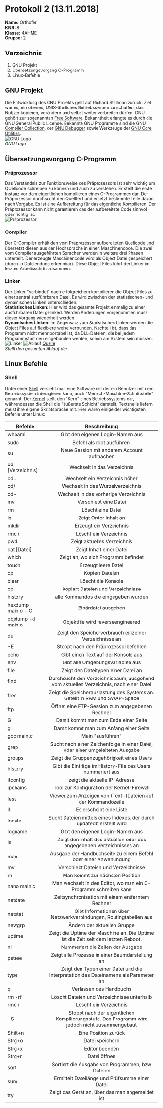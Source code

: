 # Protokoll 2 (13.11.2018)  
**Name:** Orthofer  
**KNR:** 8  
**Klasse:** 4AHME  
**Gruppe:** 2  
## Verzeichnis  
1. GNU Projekt  
1. Übersetzungsvorgang C-Programm  
1. Linux-Befehle  
## GNU Projekt  
Die Entwicklung des GNU Projekts geht auf Richard Stallman zurück. Ziel war es, ein offenes, UNIX-ähnliches Betriebssystem zu schaffen, das Nutjzer kopieren, verändern und selbst weiter verbreiten dürfen. GNU gehört zur sogenannten [Free Software](https://de.wikipedia.org/wiki/Freie_Software). Bekanntheit erlangte es durch die GNU General Public License. Bekannte GNU Programme sind die [GNU Compiler Collection](https://de.wikipedia.org/wiki/GNU_Compiler_Collection), der [GNU Debugger](https://de.wikipedia.org/wiki/GNU_Debugger) sowie Werkzeuge der [GNU Core Utilities](https://de.wikipedia.org/wiki/GNU_Core_Utilities).  
![GNU Logo](https://upload.wikimedia.org/wikipedia/commons/thumb/3/39/Official_gnu.svg/220px-Official_gnu.svg.png)  
*GNU Logo*  
## Übersetzungsvorgang C-Programm  
### Präprozessor  
Das Verständnis zur Funktionsweise des Präprozessors ist sehr wichtig um QUellcode schreiben zu können und auch zu verstehen. Er stellt die erste Instanz vor dem eigentlichen kompilieren eines C-Programmes dar. Der Präprozessor durchsucht den Quelltext und ersetzt bestimmte Teile davon nach Vorgabe. Es ist eine Aufbereitung für das eigentliche Kompilieren. Der Präprozessor kann nicht garantieren das der aufbereitete Code sinnvoll oder richtig ist.  
![Präprozessor](https://github.com/ortdam14/labor/blob/master/Pr%C3%A4prozessor.PNG)  
### Compiler  
Der C-Compiler erhält den vom Präprozessor aufbereiteten Quellcode und übersetzt diesen aus der Hochsprache in einen Maschinencode. Die zwei vom Compiler ausgeführten Sprachen werden in weitere drei Phasen unterteilt. Der erzeugte Maschinencode wird als Object Datei gespeichert (durch .o Dateiendung erkennbar). Diese Object Files führt der Linker im letzten Arbeitsschritt zusammen.  
### Linker  
Der Linker "verbindet" nach erfolgreichem kompilieren die Object Files zu einer zentral ausführbaren Datei. Es wird zwischen den statistischen- und dynamischen Linken unterschieden.    
**Statistisches Linken:** Hier wird das gesamte Projekt einmalig zu einer ausführbaren Datei gelinked. Werden Änderungen vorgenommen muss dieser Vorgang wiederholt werden.    
**Dynamisches Linken:** Im Gegensatz zum Statistischen Linken werden die Object Files auf flexiblere weise verbunden. Nachteil ist, dass das Programm nicht mehr portabel ist, da DLL-Dateien, die bei jedem Programmstart neu eingebunden werden, schon am System sein müssen.  
![Linker](https://github.com/ortdam14/labor/blob/master/Linker.PNG) 
![Ablauf](https://github.com/ortdam14/labor/blob/master/Ablauf.png)
[Quelle](https://upload.wikimedia.org/wikipedia/commons/thumb/4/41/GCC_Schema.svg/2000px-GCC_Schema.svg.png)  
*Stellt den gesamten Ablauf dar*  
## Linux Befehle 
### Shell  
Unter einer [Shell](https://de.wikipedia.org/wiki/Shell_(Betriebssystem)) versteht man eine Software mit der ein Benutzer mit dem Betriebssystem interagieren kann, auch "Mensch-Maschine-Schnittstelle" genannt. Der [Kernel](https://de.wikipedia.org/wiki/Kernel_(Betriebssystem)) stellt den "Kern" eines Betriebssystems dar, währendessen die Shell die "äußerste Schicht" darstellt. Textshells liefern meist ihre eigene Skriptsprache mit. Hier wären einige der wichtigsten Befehle unter Linux:  

|Befehle            |Beschreibung   |
| ----------------- |:-------------:|
|whoami		|Gibt den eigenen Login-Namen aus|
|sudo		|Befehl als root ausführen.|
|su			|Neue Session mit anderem Account aufmachen|
|cd [Verzeichnis]			    |Wechselt in das Verzeichnis|
|	cd..	|Wechselt ein Verzeichnis höher|
|cd/		|Wechselt in das Wurzelverzeichnis|
|cd-		|Wechselt in das vorherige Verzeichnis|
|mv			|Verschiebt eine Datei|
|rm		|Löscht eine Datei|
|ls			|Zeigt Order Inhalt an|
|mkdir		|Erzeugt ein Verzeichnis|
|rmdir		|Löscht ein Verzeichnis|
|pwd		|Zeigt aktuelles Verzeichnis|
|cat [Datei] 		|Zeigt Inhalt einer Datei|
|which		|Zeigt an, wo sich Programm befindet|
|touch		|Erzeugt leere Datei|
|cp		|Kopiert Dateien|
|clear		|Löscht die Konsole|
|cp			|Kopiert Dateien und Verzeichnisse|
|history		|alle Kommandos die eingegeben wurden|
|hexdump main.o - C			|Binärdatei ausgeben|
|objdump -d main.o	|Objektfile wird reverseengineered|
|du			|Zeigt den Speicherverbrauch einzelner Verzeichnisse an |
|-E			|Stoppt nach den Präprozessorbefehlen|
|echo		|Gibt einen Text auf der Konsole aus|
|env		|Gibt alle Umgebungsvariablen aus|
|file		|Zeigt den Dateitypen einer Datei an|
|find		|Durchsucht den Verzeichnisbaum, ausgehend vom aktuellen Verzeichnis, nach einer Datei|
|free		|Zeigt die Speicherauslastung des Systems an. Geteilt in RAM und SWAP-Space|
|ftp		|Öffnet eine FTP-Session zum angegebenen Rechner |
|G			|Damit kommt man zum Ende einer Seite|
|g			|Damit kommt man zum Anfang einer Seite|
|gcc main.c	|Main "ausführen"|
|grep		|Sucht nach einer Zeichenfolge in einer Datei, oder einer umgeleiteten Ausgabe |
|groups		|Zeigt die Gruppenzugehörigkeit eines Users|
|history	|Gibt die Einträge im History-File des Users nummeriert aus|
|ifconfig	|zeigt die aktuelle IP-Adresse |
|ipchains	|Tool zur Konfiguration der Kernel-Firewall|
|less 		|Viewer zum Anzeigen von (Text-)Dateien auf der Kommandozeile|
|ll			|Es erscheint eine Liste|
|locate		|Sucht Dateien mittels eines Indexes, der durch updatedb erstellt wird|
|logname	|Gibt den eigenen Login-Namen aus|
|ls			|Zeigt den Inhalt des aktuellen oder des angegebenen Verzeichnisses an|
|man		|Ausgabe der Handbuchseite zu einem Befehl oder einer Anwenundung|
|mv			|Verschiebt Dateien und Verzeichnisse |
|\n			|Man kommt zur nächsten Position|
|nano main.c|Man wechselt in den Editor, wo man ein C-Programm schreiben kann|
|netdate	|Zeitsynchronisation mit einem entferntem Rechner|
|netstat	|Gibt Informationen über Netzwerkverbindungen, Routingtabellen aus|
|newgrp		|Ändern der aktuellen Gruppe|
|uptime		|Zeigt die Uptime der Maschine an. Die Uptime ist die Zeit seit dem letzten Reboot.|
|nl			|Nummeriert die Zeilen der Ausgabe|
|pstree		|Zeigt alle Prozesse in einer Baumdarstellung an|
|type		|Zeigt den Typen einer Datei und die Interpretation des Dateinamens als Parameter an|
|q			|Verlassen des Handbuchs|
|rm -rf 	|Löscht Dateien und Verzeichnisse unterhalb|
|rmdir		|Löscht ein Verzeichnis|
|-S			|Stoppt nach der eigentlichen Kompilierungsstufe. Das Programm wird jedoch nicht zusammengebaut|
|Shift+n	|Eine Position zurück|
|Strg+o		|Datei speichern|
|Strg+x		|Editor beenden|
|Strg+r		|Datei öffnen|
|sort		|Sortiert die Ausgabe von Programmen, bzw Dateien|
|sum		|Ermittelt Dateilänge und Prüfsumme einer Datei|
|tty		|Zeigt das Gerät an, über das man angemeldet ist|
